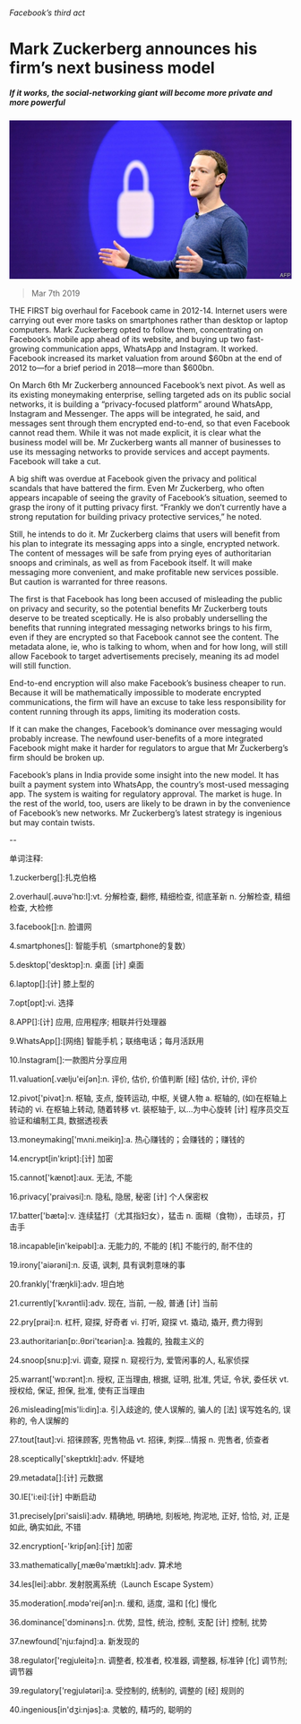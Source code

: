 ###### Facebook’s third act

# Mark Zuckerberg announces his firm’s next business model 

##### If it works, the social-networking giant will become more private and more powerful 

![image](images/20190309_WBP005_0.jpg) 

> Mar 7th 2019 

THE FIRST big overhaul for Facebook came in 2012-14. Internet users were carrying out ever more tasks on smartphones rather than desktop or laptop computers. Mark Zuckerberg opted to follow them, concentrating on Facebook’s mobile app ahead of its website, and buying up two fast-growing communication apps, WhatsApp and Instagram. It worked. Facebook increased its market valuation from around $60bn at the end of 2012 to—for a brief period in 2018—more than $600bn. 

On March 6th Mr Zuckerberg announced Facebook’s next pivot. As well as its existing moneymaking enterprise, selling targeted ads on its public social networks, it is building a “privacy-focused platform” around WhatsApp, Instagram and Messenger. The apps will be integrated, he said, and messages sent through them encrypted end-to-end, so that even Facebook cannot read them. While it was not made explicit, it is clear what the business model will be. Mr Zuckerberg wants all manner of businesses to use its messaging networks to provide services and accept payments. Facebook will take a cut. 

A big shift was overdue at Facebook given the privacy and political scandals that have battered the firm. Even Mr Zuckerberg, who often appears incapable of seeing the gravity of Facebook’s situation, seemed to grasp the irony of it putting privacy first. “Frankly we don’t currently have a strong reputation for building privacy protective services,” he noted. 

Still, he intends to do it. Mr Zuckerberg claims that users will benefit from his plan to integrate its messaging apps into a single, encrypted network. The content of messages will be safe from prying eyes of authoritarian snoops and criminals, as well as from Facebook itself. It will make messaging more convenient, and make profitable new services possible. But caution is warranted for three reasons. 

The first is that Facebook has long been accused of misleading the public on privacy and security, so the potential benefits Mr Zuckerberg touts deserve to be treated sceptically. He is also probably underselling the benefits that running integrated messaging networks brings to his firm, even if they are encrypted so that Facebook cannot see the content. The metadata alone, ie, who is talking to whom, when and for how long, will still allow Facebook to target advertisements precisely, meaning its ad model will still function. 

End-to-end encryption will also make Facebook’s business cheaper to run. Because it will be mathematically impossible to moderate encrypted communications, the firm will have an excuse to take less responsibility for content running through its apps, limiting its moderation costs. 

If it can make the changes, Facebook’s dominance over messaging would probably increase. The newfound user-benefits of a more integrated Facebook might make it harder for regulators to argue that Mr Zuckerberg’s firm should be broken up. 

Facebook’s plans in India provide some insight into the new model. It has built a payment system into WhatsApp, the country’s most-used messaging app. The system is waiting for regulatory approval. The market is huge. In the rest of the world, too, users are likely to be drawn in by the convenience of Facebook’s new networks. Mr Zuckerberg’s latest strategy is ingenious but may contain twists. 

-- 

 单词注释:

1.zuckerberg[]:扎克伯格 

2.overhaul[.әuvә'hɒ:l]:vt. 分解检查, 翻修, 精细检查, 彻底革新 n. 分解检查, 精细检查, 大检修 

3.facebook[]:n. 脸谱网 

4.smartphones[]: 智能手机（smartphone的复数） 

5.desktop['desktɔp]:n. 桌面 [计] 桌面 

6.laptop[]:[计] 膝上型的 

7.opt[ɒpt]:vi. 选择 

8.APP[]:[计] 应用, 应用程序; 相联并行处理器 

9.WhatsApp[]:[网络] 智能手机；联络电话；每月活跃用 

10.Instagram[]:一款图片分享应用 

11.valuation[.vælju'eiʃәn]:n. 评价, 估价, 价值判断 [经] 估价, 计价, 评价 

12.pivot['pivәt]:n. 枢轴, 支点, 旋转运动, 中枢, 关键人物 a. 枢轴的, (如)在枢轴上转动的 vi. 在枢轴上转动, 随着转移 vt. 装枢轴于, 以...为中心旋转 [计] 程序员交互验证和编制工具, 数据透视表 

13.moneymaking['mʌni.meikiŋ]:a. 热心赚钱的；会赚钱的；赚钱的 

14.encrypt[in'kript]:[计] 加密 

15.cannot['kænɒt]:aux. 无法, 不能 

16.privacy['praivәsi]:n. 隐私, 隐居, 秘密 [计] 个人保密权 

17.batter['bætә]:v. 连续猛打（尤其指妇女），猛击 n. 面糊（食物），击球员，打击手 

18.incapable[in'keipәbl]:a. 无能力的, 不能的 [机] 不能行的, 耐不住的 

19.irony['aiәrәni]:n. 反语, 讽刺, 具有讽刺意味的事 

20.frankly['fræŋkli]:adv. 坦白地 

21.currently['kʌrәntli]:adv. 现在, 当前, 一般, 普通 [计] 当前 

22.pry[prai]:n. 杠杆, 窥探, 好奇者 vi. 打听, 窥探 vt. 撬动, 撬开, 费力得到 

23.authoritarian[ɒ:.θɒri'tєәriәn]:a. 独裁的, 独裁主义的 

24.snoop[snu:p]:vi. 调查, 窥探 n. 窥视行为, 爱管闲事的人, 私家侦探 

25.warrant['wɒ:rәnt]:n. 授权, 正当理由, 根据, 证明, 批准, 凭证, 令状, 委任状 vt. 授权给, 保证, 担保, 批准, 使有正当理由 

26.misleading[mis'li:diŋ]:a. 引入歧途的, 使人误解的, 骗人的 [法] 误写姓名的, 误称的, 令人误解的 

27.tout[taut]:vi. 招徕顾客, 兜售物品 vt. 招徕, 刺探...情报 n. 兜售者, 侦查者 

28.sceptically['skeptɪklɪ]:adv. 怀疑地 

29.metadata[]:[计] 元数据 

30.IE['i:ei]:[计] 中断启动 

31.precisely[pri'saisli]:adv. 精确地, 明确地, 刻板地, 拘泥地, 正好, 恰恰, 对, 正是如此, 确实如此, 不错 

32.encryption[-'kripʃən]:[计] 加密 

33.mathematically[ˌmæθə'mætɪklɪ]:adv. 算术地 

34.les[lei]:abbr. 发射脱离系统（Launch Escape System） 

35.moderation[.mɒdә'reiʃәn]:n. 缓和, 适度, 温和 [化] 慢化 

36.dominance['dɔminәns]:n. 优势, 显性, 统治, 控制, 支配 [计] 控制, 扰势 

37.newfound['nju:fajnd]:a. 新发现的 

38.regulator['regjuleitә]:n. 调整者, 校准者, 校准器, 调整器, 标准钟 [化] 调节剂; 调节器 

39.regulatory['regjulәtәri]:a. 受控制的, 统制的, 调整的 [经] 规则的 

40.ingenious[in'dʒi:njәs]:a. 灵敏的, 精巧的, 聪明的 

